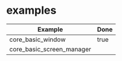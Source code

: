# examples
| Example                       | Done   |
|-------------------------------| ------ |
| core_basic_window             | true   |
| core_basic_screen_manager     |        |

